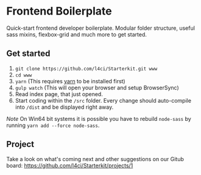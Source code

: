 # Frontend Boilerplate
Quick-start frontend developer boilerplate. Modular folder structure, useful sass mixins, flexbox-grid and much more to get started.

## Get started
1. `git clone https://github.com/l4ci/Starterkit.git www`
2. `cd www`
3. `yarn` (This requires [yarn](https://yarnpkg.com/en/) to be installed first)
4. `gulp watch` (This will open your browser and setup BrowserSync)
5. Read index page, that just opened.
6. Start coding within the `/src` folder. Every change should auto-compile into `/dist` and be displayed right away.

*Note*
On Win64 bit systems it is possible you have to rebuild `node-sass` by running `yarn add --force node-sass`.

## Project
Take a look on what's coming next and other suggestions on our Gitub board: <https://github.com/l4ci/Starterkit/projects/1>
